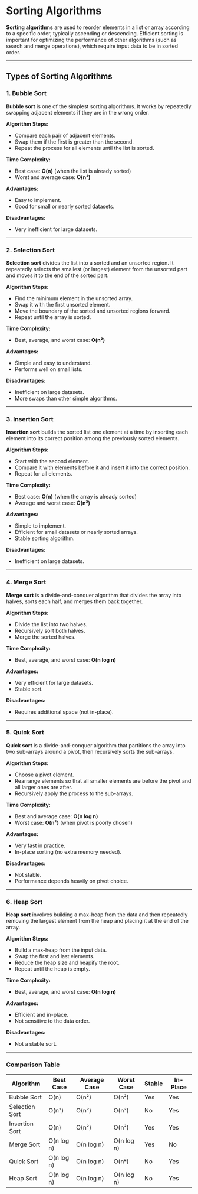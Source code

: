 # Sorting Algorithms

**Sorting algorithms** are used to reorder elements in a list or array according to a specific order, typically ascending or descending. Efficient sorting is important for optimizing the performance of other algorithms (such as search and merge operations), which require input data to be in sorted order.

---

## Types of Sorting Algorithms

### 1. Bubble Sort

**Bubble sort** is one of the simplest sorting algorithms. It works by repeatedly swapping adjacent elements if they are in the wrong order.

**Algorithm Steps:**

- Compare each pair of adjacent elements.
- Swap them if the first is greater than the second.
- Repeat the process for all elements until the list is sorted.

**Time Complexity:**

- Best case: **O(n)** (when the list is already sorted)
- Worst and average case: **O(n²)**

**Advantages:**

- Easy to implement.
- Good for small or nearly sorted datasets.

**Disadvantages:**

- Very inefficient for large datasets.

---

### 2. Selection Sort

**Selection sort** divides the list into a sorted and an unsorted region. It repeatedly selects the smallest (or largest) element from the unsorted part and moves it to the end of the sorted part.

**Algorithm Steps:**

- Find the minimum element in the unsorted array.
- Swap it with the first unsorted element.
- Move the boundary of the sorted and unsorted regions forward.
- Repeat until the array is sorted.

**Time Complexity:**

- Best, average, and worst case: **O(n²)**

**Advantages:**

- Simple and easy to understand.
- Performs well on small lists.

**Disadvantages:**

- Inefficient on large datasets.
- More swaps than other simple algorithms.

---

### 3. Insertion Sort

**Insertion sort** builds the sorted list one element at a time by inserting each element into its correct position among the previously sorted elements.

**Algorithm Steps:**

- Start with the second element.
- Compare it with elements before it and insert it into the correct position.
- Repeat for all elements.

**Time Complexity:**

- Best case: **O(n)** (when the array is already sorted)
- Average and worst case: **O(n²)**

**Advantages:**

- Simple to implement.
- Efficient for small datasets or nearly sorted arrays.
- Stable sorting algorithm.

**Disadvantages:**

- Inefficient on large datasets.

---

### 4. Merge Sort

**Merge sort** is a divide-and-conquer algorithm that divides the array into halves, sorts each half, and merges them back together.

**Algorithm Steps:**

- Divide the list into two halves.
- Recursively sort both halves.
- Merge the sorted halves.

**Time Complexity:**

- Best, average, and worst case: **O(n log n)**

**Advantages:**

- Very efficient for large datasets.
- Stable sort.

**Disadvantages:**

- Requires additional space (not in-place).

---

### 5. Quick Sort

**Quick sort** is a divide-and-conquer algorithm that partitions the array into two sub-arrays around a pivot, then recursively sorts the sub-arrays.

**Algorithm Steps:**

- Choose a pivot element.
- Rearrange elements so that all smaller elements are before the pivot and all larger ones are after.
- Recursively apply the process to the sub-arrays.

**Time Complexity:**

- Best and average case: **O(n log n)**
- Worst case: **O(n²)** (when pivot is poorly chosen)

**Advantages:**

- Very fast in practice.
- In-place sorting (no extra memory needed).

**Disadvantages:**

- Not stable.
- Performance depends heavily on pivot choice.

---

### 6. Heap Sort

**Heap sort** involves building a max-heap from the data and then repeatedly removing the largest element from the heap and placing it at the end of the array.

**Algorithm Steps:**

- Build a max-heap from the input data.
- Swap the first and last elements.
- Reduce the heap size and heapify the root.
- Repeat until the heap is empty.

**Time Complexity:**

- Best, average, and worst case: **O(n log n)**

**Advantages:**

- Efficient and in-place.
- Not sensitive to the data order.

**Disadvantages:**

- Not a stable sort.

---

### Comparison Table

| Algorithm      | Best Case  | Average Case | Worst Case | Stable | In-Place |
| -------------- | ---------- | ------------ | ---------- | ------ | -------- |
| Bubble Sort    | O(n)       | O(n²)        | O(n²)      | Yes    | Yes      |
| Selection Sort | O(n²)      | O(n²)        | O(n²)      | No     | Yes      |
| Insertion Sort | O(n)       | O(n²)        | O(n²)      | Yes    | Yes      |
| Merge Sort     | O(n log n) | O(n log n)   | O(n log n) | Yes    | No       |
| Quick Sort     | O(n log n) | O(n log n)   | O(n²)      | No     | Yes      |
| Heap Sort      | O(n log n) | O(n log n)   | O(n log n) | No     | Yes      |
